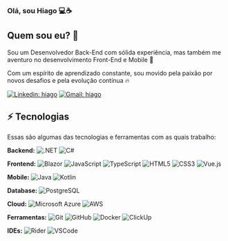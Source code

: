 ### Olá, sou Hiago 💻☕
 
## Quem sou eu? 🎤
Sou um Desenvolvedor Back-End com sólida experiência, mas também me aventuro no desenvolvimento Front-End e Mobile 🚀

Com um espírito de aprendizado constante, sou movido pela paixão por novos desafios e pela evolução contínua 🔥

[![Linkedin: hiago](https://img.shields.io/badge/-Linkedin-blue?style=flat-square&logo=Linkedin&logoColor=white&link=https://www.linkedin.com/in/joaohiago/)](https://www.linkedin.com/in/joaohiago/)
[![Gmail: hiago](https://img.shields.io/badge/-Gmail-red?style=flat-square&logo=Gmail&logoColor=white&link=mailto:joaohiago96@gmail.com)](mailto:joaohiago96@gmail.com)

## ⚡ Tecnologias

Essas são algumas das tecnologias e ferramentas com as quais trabalho:

**Backend:**
![.NET](https://img.shields.io/badge/-.NET-512BD4?style=flat-square&logo=dotnet&logoColor=white)
![C#](https://img.shields.io/badge/-C%23-239120?style=flat-square&logo=c-sharp&logoColor=white)

**Frontend:**
![Blazor](https://img.shields.io/badge/-Blazor-512BD4?style=flat-square&logo=blazor&logoColor=white)
![JavaScript](https://img.shields.io/badge/-JavaScript-F7DF1E?style=flat-square&logo=javascript&logoColor=black)
![TypeScript](https://img.shields.io/badge/-TypeScript-007ACC?style=flat-square&logo=typescript&logoColor=white)
![HTML5](https://img.shields.io/badge/-HTML5-E34F26?style=flat-square&logo=html5&logoColor=white)
![CSS3](https://img.shields.io/badge/-CSS3-1572B6?style=flat-square&logo=css3&logoColor=white)
![Vue.js](https://img.shields.io/badge/-Vue.js-4FC08D?style=flat-square&logo=vue.js&logoColor=white)

**Mobile:**
![Java](https://img.shields.io/badge/-Java-007396?style=flat-square&logo=java&logoColor=white)
![Kotlin](https://img.shields.io/badge/-Kotlin-7F52FF?style=flat-square&logo=kotlin&logoColor=white)

**Database:**
![PostgreSQL](https://img.shields.io/badge/-PostgreSQL-336791?style=flat-square&logo=postgresql&logoColor=white)

**Cloud:**
![Microsoft Azure](https://img.shields.io/badge/Microsoft%20Azure-0089D6?style=flat-square&logo=microsoft-azure&logoColor=white)
![AWS](https://img.shields.io/badge/AWS-232F3E?style=flat-square&logo=amazon-aws&logoColor=white)

**Ferramentas:**
![Git](https://img.shields.io/badge/-Git-black?style=flat-square&logo=git)
![GitHub](https://img.shields.io/badge/-GitHub-181717?style=flat-square&logo=github)
![Docker](https://img.shields.io/badge/-Docker-2496ED?style=flat-square&logo=docker&logoColor=white)
![ClickUp](https://img.shields.io/badge/-ClickUp-7B68EE?style=flat-square&logo=clickup&logoColor=white)

**IDEs:**
![Rider](https://img.shields.io/badge/-Rider-000000?style=flat-square&logo=rider&logoColor=white)
![VSCode](https://img.shields.io/badge/-VSCode-007ACC?style=flat-square&logo=visual-studio-code&logoColor=white)
